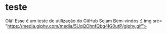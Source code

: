 # teste
Olá! Esse é um teste de utilização do GitHub
Sejam Bem-vindos :)
img src= "https://media.giphy.com/media/5UqQOhnfQbg4IG0utP/giphy.gif">
